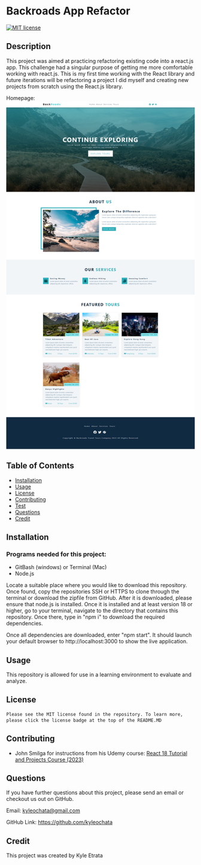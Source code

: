 # Backroads App Refactor

[![MIT license](https://img.shields.io/badge/License-MIT-blue)](https://lbesson.mit-license.org)

## Description

This project was aimed at practicing refactoring existing code into a react.js app. This challenge had a singular purpose of getting me more comfortable working with react.js. This is my first time working with the React library and future iterations will be refactoring a project I did myself and creating new projects from scratch using the React.js library.

Homepage:
![homepage](./src/images/homepage.png)

## Table of Contents

- [Installation](#installation)
- [Usage](#usage)
- [License](#license)
- [Contributing](#contributing)
- [Test](#test)
- [Questions](#questions)
- [Credit](#credit)

## Installation

### Programs needed for this project:

- GitBash (windows) or Terminal (Mac)
- Node.js

Locate a suitable place where you would like to download this repository. Once found, copy the repositories SSH or HTTPS to clone through the terminal or download the zipfile from GitHub. After it is downloaded, please ensure that node.js is installed. Once it is installed and at least version 18 or higher, go to your terminal, navigate to the directory that contains this repository. Once there, type in "npm i" to download the required dependencies.

Once all dependencies are downloaded, enter "npm start". It should launch your default browser to http://localhost:3000 to show the live application.

## Usage

This repository is allowed for use in a learning environment to evaluate and analyze.

## License

    Please see the MIT license found in the repository. To learn more, please click the license badge at the top of the README.MD

## Contributing

- John Smilga for instructions from his Udemy course: [React 18 Tutorial and Projects Course (2023)](https://www.udemy.com/course/react-tutorial-and-projects-course/)

## Questions

If you have further questions about this project, please send an email or checkout us out on GitHub.

Email: kyleochata@gmail.com

GitHub Link: https://github.com/kyleochata

## Credit

This project was created by Kyle Etrata
